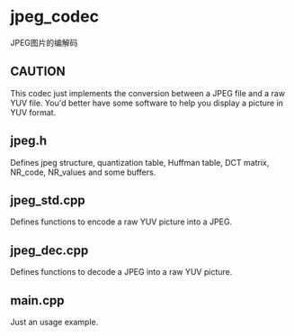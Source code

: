# jpeg_codec
JPEG图片的编解码
## CAUTION
This codec just implements the conversion between a JPEG file and a raw YUV file.
You'd better have some software to help you display a picture in YUV format.
## jpeg.h
Defines jpeg structure, quantization table, Huffman table, DCT matrix, NR_code, NR_values and some buffers.
## jpeg_std.cpp
Defines functions to encode a raw YUV picture into a JPEG.
## jpeg_dec.cpp
Defines functions to decode a JPEG into a raw YUV picture.
## main.cpp
Just an usage example.
